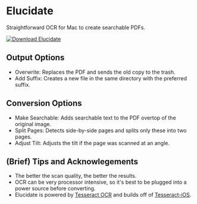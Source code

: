 # Elucidate
Straightforward OCR for Mac to create searchable PDFs.

[![Download Elucidate](https://a.fsdn.com/con/app/sf-download-button)](https://sourceforge.net/projects/elucidate/files/latest/download)


## Output Options
- Overwrite: Replaces the PDF and sends the old copy to the trash.
- Add Suffix: Creates a new file in the same directory with the preferred suffix.

## Conversion Options
- Make Searchable: Adds searchable text to the PDF overtop of the original image.
- Split Pages: Detects side-by-side pages and splits only these into two pages.
- Adjust Tilt: Adjusts the tilt if the page was scanned at an angle.

## (Brief) Tips and Acknowlegements
- The better the scan quality, the better the results.
- OCR can be very processor intensive, so it's best to be plugged into a power source before converting.
- Elucidate is powered by [Tesseract OCR](https://code.google.com/p/tesseract-ocr/) and builds off of [Tesseract-iOS](https://github.com/gali8/Tesseract-OCR-iOS).
